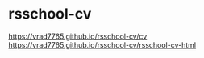 # rsschool-cv
https://vrad7765.github.io/rsschool-cv/cv
https://vrad7765.github.io/rsschool-cv/rsschool-cv-html
